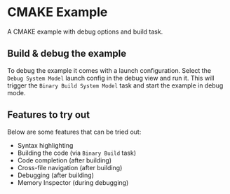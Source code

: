 # CMAKE Example

A CMAKE example with debug options and build task.

## Build & debug the example

To debug the example it comes with a launch configuration. Select the `Debug System Model` launch config in the debug view and run it. This will trigger the `Binary Build System Model` task and start the example in debug mode.

## Features to try out

Below are some features that can be tried out:

- Syntax highlighting
- Building the code (via `Binary Build` task)
- Code completion (after building)
- Cross-file navigation (after building)
- Debugging (after building)
- Memory Inspector (during debugging)
